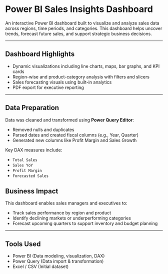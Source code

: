 #  Power BI Sales Insights Dashboard

An interactive Power BI dashboard built to visualize and analyze sales data across regions, time periods, and categories. This dashboard helps uncover trends, forecast future sales, and support strategic business decisions.

---

##  Dashboard Highlights

- Dynamic visualizations including line charts, maps, bar graphs, and KPI cards
- Region-wise and product-category analysis with filters and slicers
- Sales forecasting visuals using built-in analytics
- PDF export for executive reporting

---

##  Data Preparation

Data was cleaned and transformed using **Power Query Editor**:
- Removed nulls and duplicates
- Parsed dates and created fiscal columns (e.g., Year, Quarter)
- Generated new columns like Profit Margin and Sales Growth

Key DAX measures include:
- `Total Sales`
- `Sales YoY`
- `Profit Margin`
- `Forecasted Sales`

##  Business Impact

This dashboard enables sales managers and executives to:
- Track sales performance by region and product
- Identify declining markets or underperforming categories
- Forecast upcoming quarters to support inventory and budget planning

---

##  Tools Used

- Power BI (Data modeling, visualization, DAX)
- Power Query (Data import & transformation)
- Excel / CSV (Initial dataset)
